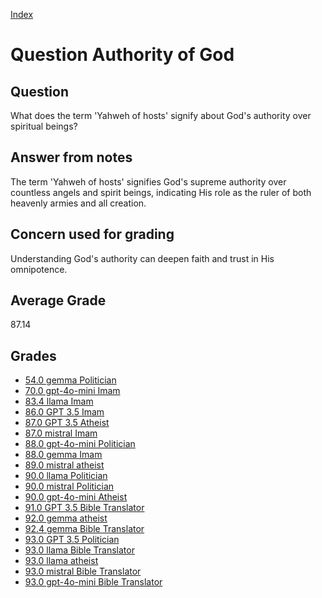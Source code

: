 
[Index](../../index.md)
# Question Authority of God
## Question
What does the term 'Yahweh of hosts' signify about God's authority over spiritual beings?

## Answer from notes
The term 'Yahweh of hosts' signifies God's supreme authority over countless angels and spirit beings, indicating His role as the ruler of both heavenly armies and all creation.

## Concern used for grading
Understanding God's authority can deepen faith and trust in His omnipotence.

## Average Grade
87.14

## Grades
 * [54.0 gemma Politician](../answers/gemma_Politician/Authority_of_God.md)
 * [70.0 gpt-4o-mini Imam](../answers/gpt-4o-mini_Imam/Authority_of_God.md)
 * [83.4 llama Imam](../answers/llama_Imam/Authority_of_God.md)
 * [86.0 GPT 3.5 Imam](../answers/GPT_3.5_Imam/Authority_of_God.md)
 * [87.0 GPT 3.5 Atheist](../answers/GPT_3.5_Atheist/Authority_of_God.md)
 * [87.0 mistral Imam](../answers/mistral_Imam/Authority_of_God.md)
 * [88.0 gpt-4o-mini Politician](../answers/gpt-4o-mini_Politician/Authority_of_God.md)
 * [88.0 gemma Imam](../answers/gemma_Imam/Authority_of_God.md)
 * [89.0 mistral atheist](../answers/mistral_atheist/Authority_of_God.md)
 * [90.0 llama Politician](../answers/llama_Politician/Authority_of_God.md)
 * [90.0 mistral Politician](../answers/mistral_Politician/Authority_of_God.md)
 * [90.0 gpt-4o-mini Atheist](../answers/gpt-4o-mini_Atheist/Authority_of_God.md)
 * [91.0 GPT 3.5 Bible Translator](../answers/GPT_3.5_Bible_Translator/Authority_of_God.md)
 * [92.0 gemma atheist](../answers/gemma_atheist/Authority_of_God.md)
 * [92.4 gemma Bible Translator](../answers/gemma_Bible_Translator/Authority_of_God.md)
 * [93.0 GPT 3.5 Politician](../answers/GPT_3.5_Politician/Authority_of_God.md)
 * [93.0 llama Bible Translator](../answers/llama_Bible_Translator/Authority_of_God.md)
 * [93.0 llama atheist](../answers/llama_atheist/Authority_of_God.md)
 * [93.0 mistral Bible Translator](../answers/mistral_Bible_Translator/Authority_of_God.md)
 * [93.0 gpt-4o-mini Bible Translator](../answers/gpt-4o-mini_Bible_Translator/Authority_of_God.md)
